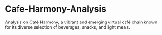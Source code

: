 # Cafe-Harmony-Analysis
Analysis on Café Harmony, a vibrant and emerging virtual café chain known for its diverse selection of beverages, snacks, and light meals. 
